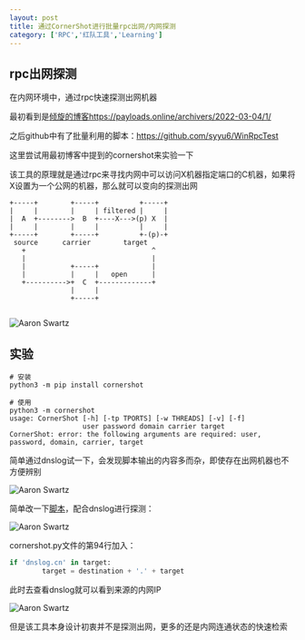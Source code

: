 ```yaml
---
layout: post
title: 通过CornerShot进行批量rpc出网/内网探测
category: ['RPC','红队工具','Learning']
---
```




## rpc出网探测

在内网环境中，通过rpc快速探测出网机器

最初看到是[倾旋的博客](https://payloads.online/archivers/2022-03-04/1/)https://payloads.online/archivers/2022-03-04/1/

之后github中有了批量利用的脚本：https://github.com/syyu6/WinRpcTest

这里尝试用最初博客中提到的cornershot来实验一下

该工具的原理就是通过rpc来寻找内网中可以访问X机器指定端口的C机器，如果将X设置为一个公网的机器，那么就可以变向的探测出网

```
+-----+        +-----+          +-----+
|     |        |     | filtered |     |
|  A  +-------->  B  +----X--->(p) X  |
|     |        |     |          |     |
+-----+        +-----+          +-(p)-+
 source      carrier        target
   +                               ^
   |                               |
   |           +-----+             |
   |           |     |   open      |
   +---------->+  C  +-------------+
               |     |
               +-----+


```

![Aaron Swartz](https://raw.githubusercontent.com/woaiqiukui/BlogPic/main/Snipaste_2022-03-21_03-15-48.png)

## 实验

```shell
# 安装
python3 -m pip install cornershot

# 使用
python3 -m cornershot                                                            
usage: CornerShot [-h] [-tp TPORTS] [-w THREADS] [-v] [-f]
                  user password domain carrier target
CornerShot: error: the following arguments are required: user, password, domain, carrier, target

```

简单通过dnslog试一下，会发现脚本输出的内容多而杂，即使存在出网机器也不方便辨别

![Aaron Swartz](https://github.com/woaiqiukui/BlogPic/raw/main/Snipaste_2022-03-21_03-23-11.png)

简单改一下[脚本](https://github.com/woaiqiukui/cornershot/blob/master/cornershot/cornershot.py)，配合dnslog进行探测：

![Aaron Swartz](https://github.com/woaiqiukui/BlogPic/raw/main/Snipaste_2022-03-21_03-24-05.png)

cornershot.py文件的第94行加入：

```python
if 'dnslog.cn' in target:
		target = destination + '.' + target
```

此时去查看dnslog就可以看到来源的内网IP

![Aaron Swartz](https://github.com/woaiqiukui/BlogPic/raw/main/Snipaste_2022-03-21_03-24-46.png)

但是该工具本身设计初衷并不是探测出网，更多的还是内网连通状态的快速检索
